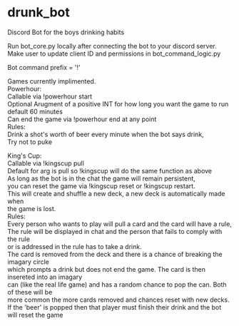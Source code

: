 # drunk_bot
Discord Bot for the boys drinking habits

Run bot_core.py locally after connecting the bot to your discord server.
Make user to update client ID and permissions in bot_command_logic.py
  
Bot command prefix = '!'  
  
Games currently implimented.   
Powerhour:   
    Callable via !powerhour start  
    Optional Arugment of a positive INT for how long you want the game to run default 60 minutes  
    Can end the game via !powerhour end at any point  
    Rules:  
        Drink a shot's worth of beer every minute when the bot says drink,  
        Try not to puke  
  
King's Cup:  
    Callable via !kingscup pull  
    Default for arg is pull so !kingscup will do the same function as above  
    As long as the bot is in the chat the game will remain persistent,  
    you can reset the game via !kingscup reset or !kingscup restart.  
    This will create and shuffle a new deck, a new deck is automatically made when  
    the game is lost.  
    Rules:  
        Every person who wants to play will pull a card and the card will have a rule,  
        The rule will be displayed in chat and the person that fails to comply with the rule   
        or is addressed in the rule has to take a drink.   
        The card is removed from the deck and there is a chance of breaking the imagary circle   
        which prompts a drink but does not end the game. The card is then insereted into an imagary  
        can (like the real life game) and has a random chance to pop the can. Both of these will be  
        more common the more cards removed and chances reset with new decks.  
        If the 'beer' is popped then that player must finish their drink and the bot will reset the game  
